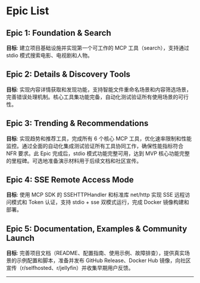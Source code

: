 # Epic List

## Epic 1: Foundation & Search
**目标**: 建立项目基础设施并实现第一个可工作的 MCP 工具（search），支持通过 stdio 模式搜索电影、电视剧和人物。

## Epic 2: Details & Discovery Tools
**目标**: 实现内容详情获取和发现功能，支持智能文件重命名场景和内容筛选场景，完善错误处理机制。核心工具集功能完备，自动化测试验证所有使用场景的可行性。

## Epic 3: Trending & Recommendations
**目标**: 实现趋势和推荐工具，完成所有 6 个核心 MCP 工具，优化速率限制和性能监控。通过全面的自动化集成测试验证所有工具协同工作，确保性能指标符合 NFR 要求。此 Epic 完成后，stdio 模式功能完整可用，达到 MVP 核心功能完整的里程碑。可选地准备演示材料用于后续文档和社区宣传。

## Epic 4: SSE Remote Access Mode
**目标**: 使用 MCP SDK 的 SSEHTTPHandler 和标准库 net/http 实现 SSE 远程访问模式和 Token 认证，支持 stdio + sse 双模式运行，完成 Docker 镜像构建和部署。

## Epic 5: Documentation, Examples & Community Launch
**目标**: 完善项目文档（README、配置指南、使用示例、故障排查），提供真实场景的示例配置和脚本，准备并发布 GitHub Release、Docker Hub 镜像，向社区宣传（r/selfhosted、r/jellyfin）并收集早期用户反馈。

---
